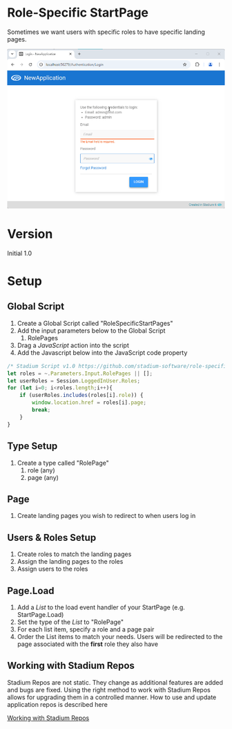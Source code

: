 # Role-Specific StartPage <!-- omit in toc -->

Sometimes we want users with specific roles to have specific landing pages. 

![](images/view.gif)

# Version
Initial 1.0

# Setup

## Global Script
1. Create a Global Script called "RoleSpecificStartPages"
2. Add the input parameters below to the Global Script
   1. RolePages
3. Drag a *JavaScript* action into the script
4. Add the Javascript below into the JavaScript code property
```javascript
/* Stadium Script v1.0 https://github.com/stadium-software/role-specific-startpage */
let roles = ~.Parameters.Input.RolePages || [];
let userRoles = Session.LoggedInUser.Roles;
for (let i=0; i<roles.length;i++){
    if (userRoles.includes(roles[i].role)) {
        window.location.href = roles[i].page;
        break;
    }
}
```

## Type Setup
1. Create a type called "RolePage"
   1. role (any)
   2. page (any)

## Page
1. Create landing pages you wish to redirect to when users log in

## Users & Roles Setup
1. Create roles to match the landing pages
2. Assign the landing pages to the roles
3. Assign users to the roles

## Page.Load
1. Add a *List* to the load event handler of your StartPage (e.g. StartPage.Load)
2. Set the type of the *List* to "RolePage"
3. For each list item, specify a role and a page pair
4. Order the List items to match your needs. Users will be redirected to the page associated with the **first** role they also have

## Working with Stadium Repos
Stadium Repos are not static. They change as additional features are added and bugs are fixed. Using the right method to work with Stadium Repos allows for upgrading them in a controlled manner. How to use and update application repos is described here 

[Working with Stadium Repos](https://github.com/stadium-software/samples-upgrading)